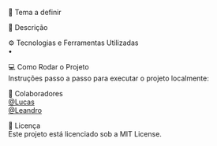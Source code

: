 📘 Tema a definir<br>

📝 Descrição<br>

⚙️ Tecnologias e Ferramentas Utilizadas<br>
• 

💻 Como Rodar o Projeto<br>
Instruções passo a passo para executar o projeto localmente:<br>

👥 Colaboradores<br>
[@Lucas]()<br>
[@Leandro]()<br>

📄 Licença<br>
Este projeto está licenciado sob a MIT License.<br>
